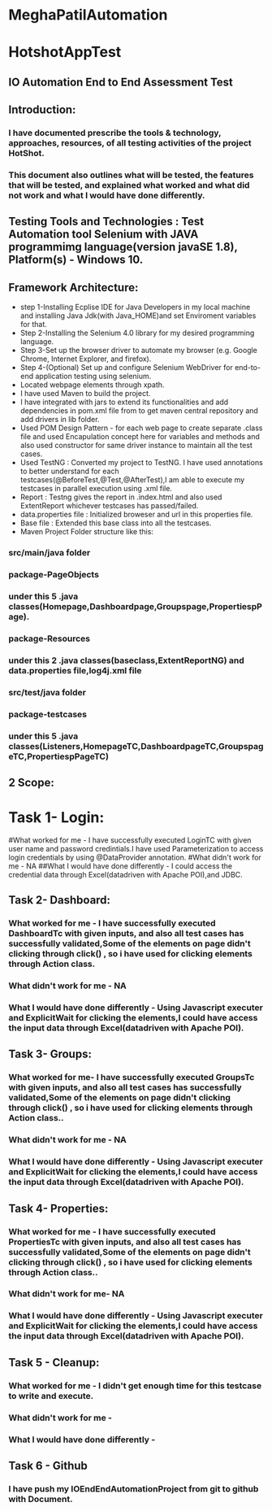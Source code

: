 # MeghaPatilAutomation
# HotshotAppTest

## IO Automation End to End Assessment Test

## Introduction:

### I have documented prescribe the tools & technology, approaches, resources, of all testing activities of the project HotShot.
### This document also outlines what will be tested, the features that will be tested, and explained what worked and what did not work and what I would have done differently.

## Testing Tools and Technologies : Test Automation tool Selenium with JAVA programmimg language(version javaSE 1.8), Platform(s) - Windows 10.
   
##  Framework Architecture:
   * step 1-Installing Ecplise IDE for Java Developers in my local machine and installing Java Jdk(with Java_HOME)and set Enviroment variables for that.
   * Step 2-Installing the Selenium 4.0 library for my desired programming language.
   * Step 3-Set up the browser driver to automate my browser (e.g.  Google Chrome, Internet Explorer, and firefox).
   * Step 4-(Optional) Set up and configure Selenium WebDriver for end-to-end application testing using selenium. 
   * Located webpage elements through xpath.
   * I have used Maven to build the project.
   * I have integrated with jars to extend its functionalities and add dependencies in pom.xml file from to get maven central repository and add drivers in lib folder.
   * Used POM Design Pattern - for each web page to create separate .class file and used Encapulation concept here for variables and methods and also used constructor for same driver instance to maintain all the test cases.
   * Used TestNG : Converted my project to TestNG. I have used annotations to better understand for each testcases(@BeforeTest,@Test,@AfterTest),I am able to execute my testcases in parallel execution using .xml file.
   * Report : Testng gives the report in .index.html and also used ExtentReport whichever testcases has passed/failed.
   * data.properties file : Initialized broweser and url in this properties file.
   * Base file : Extended this base class into all the testcases. 
   * Maven Project Folder structure like this:
 ###    src/main/java folder
 ###    package-PageObjects
 ###    under this 5 .java classes(Homepage,Dashboardpage,Groupspage,PropertiespPage).
 ###    package-Resources
 ###    under this 2 .java classes(baseclass,ExtentReportNG) and data.properties file,log4j.xml file
 ###    src/test/java folder
 ###    package-testcases
 ###    under this 5 .java classes(Listeners,HomepageTC,DashboardpageTC,GroupspageTC,PropertiespPageTC)
     
## 2 Scope:
# Task 1- Login:
#What worked for me - I have successfully executed LoginTC with given user name and password credintials.I have used Parameterization to access login credentials by using @DataProvider annotation.
#What didn't work for me - NA
##What I would have done differently - I could access the credential data through Excel(datadriven with Apache POI),and JDBC.

## Task 2- Dashboard:
### What worked for me - I have successfully executed DashboardTc with given inputs, and also all test cases has successfully validated,Some of the elements on page didn't clicking through click() , so i have used for clicking elements through Action class.
### What didn't work for me - NA
### What I would have done differently - Using Javascript executer and ExplicitWait for clicking the elements,I could have access the input data through Excel(datadriven with Apache POI). 

## Task 3- Groups:
### What worked for me- I have successfully executed GroupsTc with given inputs, and also all test cases has successfully validated,Some of the elements on page didn't clicking through click() , so i have used for clicking elements through Action class..
### What didn't work for me - NA
### What I would have done differently - Using Javascript executer and ExplicitWait for clicking the elements,I could have access the input data through Excel(datadriven with Apache POI).

##  Task 4- Properties:
### What worked for me - I have successfully executed PropertiesTc with given inputs, and also all test cases has successfully validated,Some of the elements on page didn't clicking through click() , so i have used for clicking elements through Action class..
### What didn't work for me- NA
### What I would have done differently - Using Javascript executer and ExplicitWait for clicking the elements,I could have access the input data through Excel(datadriven with Apache POI).

## Task 5 - Cleanup:
### What worked for me - I didn't get enough time for this testcase to write and execute.
### What didn't work for me - 
### What I would have done differently - 

## Task 6 - Github
### I have push my IOEndEndAutomationProject from git to github with Document.
   

